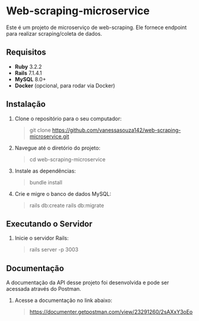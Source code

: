 # Web-scraping-microservice

Este é um projeto de microserviço de web-scraping. Ele fornece endpoint para realizar scraping/coleta de dados.

## Requisitos

- **Ruby** 3.2.2
- **Rails** 7.1.4.1
- **MySQL** 8.0+
- **Docker** (opcional, para rodar via Docker)

## Instalação

1. Clone o repositório para o seu computador:
   > git clone https://github.com/vanessasouza142/web-scraping-microservice.git
2. Navegue até o diretório do projeto: 
   > cd web-scraping-microservice
3. Instale as dependências:
   > bundle install
5. Crie e migre o banco de dados MySQL:
   > rails db:create
   > rails db:migrate

## Executando o Servidor

1. Inicie o servidor Rails:
   > rails server -p 3003

## Documentação

A documentação da API desse projeto foi desenvolvida e pode ser acessada através do Postman.

1. Acesse a documentação no link abaixo:
   > https://documenter.getpostman.com/view/23291260/2sAXxY3oEo
